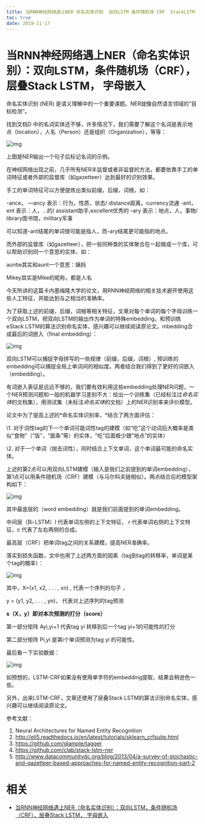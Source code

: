 ```yaml
---
title: 当RNN神经网络遇上NER 命名实体识别  双向LSTM 条件随机场 CRF  StackLSTM  字母嵌入
toc: true
date: 2019-11-17
---
```

# 当RNN神经网络遇上NER（命名实体识别）：双向LSTM，条件随机场（CRF），层叠Stack LSTM， 字母嵌入


命名实体识别 (NER) 是语义理解中的一个重要课题。NER就像自然语言领域的“目标检测”。

找到文档D 中的名词实体还不够，许多情况下，我们需要了解这个名词是表示地点（location），人名（Person）还是组织（Organization），等等：



![img](https://mmbiz.qpic.cn/mmbiz_png/nJZZib3qIQW6nshPDcjqUb2DichibibjusyUxCweBOWjlxPezxAYf9rtMACnVV1TQ8icTficcj2GWQ47TKEQiaswIsHhg/640?wx_fmt=png&tp=webp&wxfrom=5&wx_lazy=1&wx_co=1)

上图是NER输出一个句子后标记名词的示例。

在神经网络出现之前，几乎所有NER半监督或者非监督的方法，都要依靠手工的单词特征或者外部的监督库（如gazetteer）达到最好的识别效果。



手工的单词特征可以方便提炼出类似前缀，后缀，词根，如：

-ance， —ancy 表示：行为，性质，状态/ distance距离，currency流通
-ant，ent 表示：人，…的/ assistant助手,excellent优秀的
–ary 表示：地点，人，事物/ library图书馆，military军事

可以知道-ant结尾的单词很可能是指人，而-ary结尾更可能指的地点。



而外部的监督库（如gazetteer），把一些同种类的实体聚合在一起做成一个库，可以帮助识别同一个意思的实体，如：

auntie其实和aunt一个意思：姨妈

Mikey其实是Mike的昵称，都是人名



今天所讲的这篇卡内基梅隆大学的论文，用RNN神经网络的相关技术避开使用这些人工特征，并能达到与之相当的准确率。



为了获取上述的前缀，后缀，词根等相关特征，文章对每个单词的每个字母训练一个双向LSTM，把双向LSTM的输出作为单词的特殊embedding，和预训练eStack LSTM的算法识别命名实体，感兴趣可以继续阅读原论文。mbedding合成最后的词嵌入（final embedding）：





![img](https://mmbiz.qpic.cn/mmbiz_png/nJZZib3qIQW6nshPDcjqUb2DichibibjusyUNtv2KMiaMNFSEKeWDCXoaatV7GVJAUgkoRjIMibFryeiafv2YOeLuWnHw/640?wx_fmt=png&tp=webp&wxfrom=5&wx_lazy=1&wx_co=1)

双向LSTM可以捕捉字母拼写的一些规律（前缀，后缀，词根）, 预训练的embedding可以捕捉全局上单词间的相似度。两者结合我们得到了更好的词嵌入（embedding）。



有词嵌入表征是远远不够的，我们要有效利用这些embedding处理NER问题，一个NER预测问题和一般的机器学习差别不大：给出一个训练集（已经标注过*命名实体*的文档集），用测试集（未标注*命名实体*的文档）上的NER识别率来评价模型。



论文中为了提高上述的*命名实体识别率，*结合了两方面评估：

\1. 对于词性tag的下一个单词可能词性tag的建模（如“吃”这个动词后大概率是类似“食物”（“饭”，“面条”等）的实体，“吃”后面极少跟“地点”的实体）



\2. 对于一个单词（抛去词性），同时结合上下文单词，这个单词最可能的命名实体。

上述的第2点可以用双向LSTM建模（输入是我们之前提到的单词embedding），第1点可以用条件随机场（CRF）建模（与马尔科夫链相似）。两点结合后的模型架构如下：



![img](https://mmbiz.qpic.cn/mmbiz_png/nJZZib3qIQW6nshPDcjqUb2DichibibjusyUhr98m2lXhRxWia0GLTdjPsq5L3YeW9PRnBB25AFGNdP5hvA0btyB6tg/640?wx_fmt=png&tp=webp&wxfrom=5&wx_lazy=1&wx_co=1)

其中最底层的（word embedding）就是我们前面提到的单词embedding。



中间层（Bi-LSTM）l 代表单词左侧的上下文特征， r 代表单词右侧的上下文特征，c 代表了左右两侧的合成。



最高层（CRF）把单词tag之间的关系建模，提高NER准确率。

落实到损失函数，文中也用了上述两方面的因素（tag到tag的转移率，单词是某个tag的概率）：



![img](https://mmbiz.qpic.cn/mmbiz_png/nJZZib3qIQW6nshPDcjqUb2DichibibjusyUiaP7icAYNROtZob7kZkpttJD1ELiagZyxibmbR06ALPWTzQic1bRwr4jv8A/640?wx_fmt=png&tp=webp&wxfrom=5&wx_lazy=1&wx_co=1)

其中，X=(x1, x2, . . . , xn) , 代表一个序列的句子 ，

y = (y1, y2, . . . , yn)， 代表对上述序列的tag预测



**s（X，y）即对本次预测的打分（score）**



第一部分矩阵 Ayi,yi+1 代表tag yi 转移到后一个tag yi+1的可能性的打分



第二部分矩阵 Pi,yi 是第i个单词预测为tag yi 的可能性。



最后看一下实验数据：



![img](https://mmbiz.qpic.cn/mmbiz_png/nJZZib3qIQW6nshPDcjqUb2DichibibjusyUxXxuGObGZFcaA9iakUuqB5MQs9auIfna8dAzrXQYibXOfr6Fib60zfRtA/640?wx_fmt=png&tp=webp&wxfrom=5&wx_lazy=1&wx_co=1)

如预想的，LSTM-CRF如果没有使用单字符的embedding提取，结果会稍逊色一些。

另外，出来LSTM-CRF，文章还使用了层叠Stack LSTM的算法识别命名实体，感兴趣可以继续阅读原论文。



参考文献：

1. Neural Architectures for Named Entity Recognition
2. http://eli5.readthedocs.io/en/latest/tutorials/sklearn_crfsuite.html
3. https://github.com/glample/tagger
4. https://github.com/clab/stack-lstm-ner
5. http://www.datacommunitydc.org/blog/2013/04/a-survey-of-stochastic-and-gazetteer-based-approaches-for-named-entity-recognition-part-2


# 相关

- [当RNN神经网络遇上NER（命名实体识别）：双向LSTM，条件随机场（CRF），层叠Stack LSTM， 字母嵌入](https://mp.weixin.qq.com/s?__biz=MzI4MDYzNzg4Mw==&mid=2247487626&idx=1&sn=f500552c6922c08ceebd273cf49a4745&chksm=ebb4285edcc3a1485be0f870cbfd01d716501d54dfb1af0b133e57005d19601081442410dcab&mpshare=1&scene=1&srcid=0427omiiK5ZI4r7aISN2Qo6g#rd)

